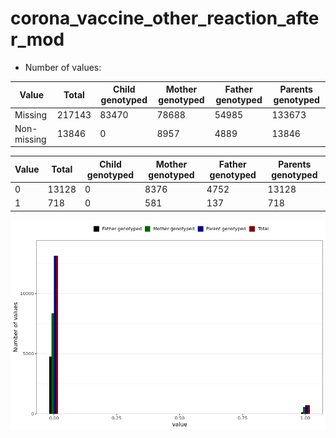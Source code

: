 # corona_vaccine_other_reaction_after_mod
- Number of values:

| Value | Total | Child genotyped | Mother genotyped | Father genotyped | Parents genotyped |
| ----- | ----- | --------------- | ---------------- | ---------------- |---------------- |
| Missing | 217143 | 83470 | 78688 | 54985 | 133673 |
| Non-missing | 13846 | 0 | 8957 | 4889 | 13846 |

| Value | Total | Child genotyped | Mother genotyped | Father genotyped | Parents genotyped |
| ----- | ----- | --------------- | ---------------- | ---------------- |---------------- |
| 0 | 13128 | 0 | 8376 | 4752 | 13128 |
| 1 | 718 | 0 | 581 | 137 | 718 |



![](corona_vaccine_other_reaction_after_mod_n.png)



